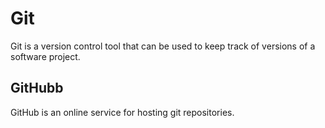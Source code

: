 # Git



Git is a version control tool that can be used to keep track of versions of a software project.



## GitHubb



GitHub is an online service for hosting git repositories.